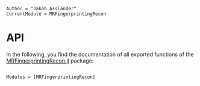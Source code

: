 ```@meta
Author = "Jakob Assländer"
CurrentModule = MRFingerprintingRecon
```

# API

In the following, you find the documentation of all exported functions of the [MRFingerprintingRecon.jl](https://github.com/MagneticResonanceImaging/MRFingerprintingRecon.jl) package:

```@index
```

```@autodocs
Modules = [MRFingerprintingRecon]
```